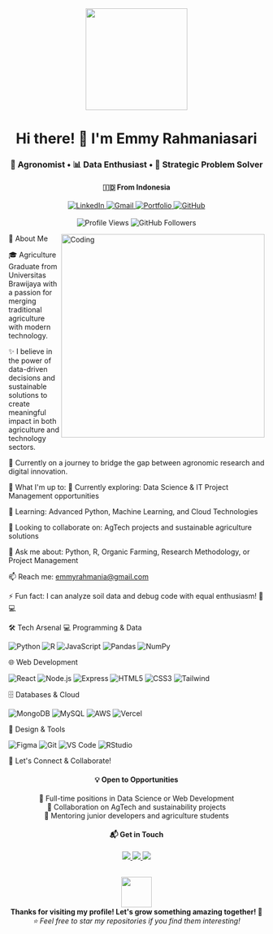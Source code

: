 <div id="header" align="center">
<img src="https://media.giphy.com/media/L1R1tvI9svkIWwpVYr/giphy.gif" width="200"/>
<h1 align="center">Hi there! 👋 I'm Emmy Rahmaniasari</h1>
<h3 align="center">🌾 Agronomist • 📊 Data Enthusiast • 🎯 Strategic Problem Solver</h3>
<h4 align="center">🇮🇩 From Indonesia</h4>
</div>

<div id="badges" align="center">
<a href="https://linkedin.com/in/emmyraniasa" target="_blank">
<img src="https://img.shields.io/badge/LinkedIn-0077B5?style=for-the-badge&logo=linkedin&logoColor=white" alt="LinkedIn"/>
</a>
<a href="mailto:emmyrahmania@gmail.com">
<img src="https://img.shields.io/badge/Gmail-D14836?style=for-the-badge&logo=gmail&logoColor=white" alt="Gmail"/>
</a>
<a href="https://emmy-rahmaniasari-portfolio.vercel.app/" target="_blank">
<img src="https://img.shields.io/badge/Portfolio-000000?style=for-the-badge&logo=vercel&logoColor=white" alt="Portfolio"/>
</a>
<a href="https://github.com/EmmAl03" target="_blank">
<img src="https://img.shields.io/badge/GitHub-100000?style=for-the-badge&logo=github&logoColor=white" alt="GitHub"/>
</a>
</div>
<br/>
<div align="center">
<img src="https://komarev.com/ghpvc/?username=EmmAl03&label=Profile%20Views&color=brightgreen&style=flat-square" alt="Profile Views"/>
<img src="https://img.shields.io/github/followers/EmmAl03?label=Followers&style=flat-square&color=blue" alt="GitHub Followers"/>
</div>

🌟 About Me
<img align="right" alt="Coding" width="400" src="https://media.giphy.com/media/SWoSkN6DxTszqIKEqv/giphy.gif">

🎓 Agriculture Graduate from Universitas Brawijaya with a passion for merging traditional agriculture with modern technology.

✨ I believe in the power of data-driven decisions and sustainable solutions to create meaningful impact in both agriculture and technology sectors.

🚀 Currently on a journey to bridge the gap between agronomic research and digital innovation.

🎯 What I'm up to:
🔭 Currently exploring: Data Science & IT Project Management opportunities

🌱 Learning: Advanced Python, Machine Learning, and Cloud Technologies

🤝 Looking to collaborate on: AgTech projects and sustainable agriculture solutions

💬 Ask me about: Python, R, Organic Farming, Research Methodology, or Project Management

📫 Reach me: emmyrahmania@gmail.com

⚡ Fun fact: I can analyze soil data and debug code with equal enthusiasm! 🌱💻

🛠️ Tech Arsenal
💻 Programming & Data
<p align="left">
<img src="https://img.shields.io/badge/Python-3776AB?style=for-the-badge&logo=python&logoColor=white" alt="Python"/>
<img src="https://img.shields.io/badge/R-276DC3?style=for-the-badge&logo=r&logoColor=white" alt="R"/>
<img src="https://img.shields.io/badge/JavaScript-F7DF1E?style=for-the-badge&logo=javascript&logoColor=black" alt="JavaScript"/>
<img src="https://img.shields.io/badge/Pandas-150458?style=for-the-badge&logo=pandas&logoColor=white" alt="Pandas"/>
<img src="https://img.shields.io/badge/NumPy-013243?style=for-the-badge&logo=numpy&logoColor=white" alt="NumPy"/>
</p>

🌐 Web Development
<p align="left">
<img src="https://img.shields.io/badge/React-20232A?style=for-the-badge&logo=react&logoColor=61DAFB" alt="React"/>
<img src="https://img.shields.io/badge/Node.js-43853D?style=for-the-badge&logo=node.js&logoColor=white" alt="Node.js"/>
<img src="https://img.shields.io/badge/Express.js-404D59?style=for-the-badge&logo=express&logoColor=white" alt="Express"/>
<img src="https://img.shields.io/badge/HTML5-E34F26?style=for-the-badge&logo=html5&logoColor=white" alt="HTML5"/>
<img src="https://img.shields.io/badge/CSS3-1572B6?style=for-the-badge&logo=css3&logoColor=white" alt="CSS3"/>
<img src="https://img.shields.io/badge/Tailwind_CSS-38B2AC?style=for-the-badge&logo=tailwind-css&logoColor=white" alt="Tailwind"/>
</p>

🗄️ Databases & Cloud
<p align="left">
<img src="https://img.shields.io/badge/MongoDB-4EA94B?style=for-the-badge&logo=mongodb&logoColor=white" alt="MongoDB"/>
<img src="https://img.shields.io/badge/MySQL-00000F?style=for-the-badge&logo=mysql&logoColor=white" alt="MySQL"/>
<img src="https://img.shields.io/badge/Amazon_AWS-232F3E?style=for-the-badge&logo=amazon-aws&logoColor=white" alt="AWS"/>
<img src="https://img.shields.io/badge/Vercel-000000?style=for-the-badge&logo=vercel&logoColor=white" alt="Vercel"/>
</p>

🎨 Design & Tools
<p align="left">
<img src="https://img.shields.io/badge/Figma-F24E1E?style=for-the-badge&logo=figma&logoColor=white" alt="Figma"/>
<img src="https://img.shields.io/badge/Git-F05032?style=for-the-badge&logo=git&logoColor=white" alt="Git"/>
<img src="https://img.shields.io/badge/VS_Code-007ACC?style=for-the-badge&logo=visual-studio-code&logoColor=white" alt="VS Code"/>
<img src="https://img.shields.io/badge/RStudio-75AADB?style=for-the-badge&logo=rstudio&logoColor=white" alt="RStudio"/>
</p>

🤝 Let's Connect & Collaborate!
<div align="center">
<h4>💡 Open to Opportunities</h4>
<p>
🚀 Full-time positions in Data Science or Web Development<br/>
🤝 Collaboration on AgTech and sustainability projects<br/>
💬 Mentoring junior developers and agriculture students
</p>

<h4>📬 Get in Touch</h4>
<p align="center">
<a href="mailto:emmyrahmania@gmail.com">
<img src="https://img.shields.io/badge/Email-emmyrahmania@gmail.com-red?style=flat-square&logo=gmail&logoColor=white"/>
</a>
<a href="https://linkedin.com/in/emmyraniasa">
<img src="https://img.shields.io/badge/LinkedIn-Emmy%20Rahmaniasari-blue?style=flat-square&logo=linkedin"/>
</a>
<a href="https://emmy-rahmaniasari-portfolio.vercel.app/">
<img src="https://img.shields.io/badge/Portfolio-Visit%20My%20Site-black?style=flat-square&logo=vercel"/>
</a>
</p>

<br/>
<img src="https://media.giphy.com/media/LnQjpWaON8nhr21vNW/giphy.gif" width="60">
<br/>
<b>Thanks for visiting my profile! Let's grow something amazing together! 🌱</b>
<br/>
<i>⭐ Feel free to star my repositories if you find them interesting!</i>
</div>
